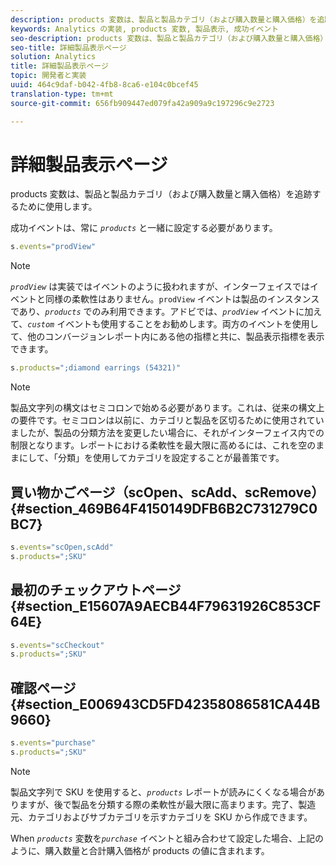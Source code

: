 ```yaml
---
description: products 変数は、製品と製品カテゴリ（および購入数量と購入価格）を追跡するために使用します。
keywords: Analytics の実装, products 変数, 製品表示, 成功イベント
seo-description: products 変数は、製品と製品カテゴリ（および購入数量と購入価格）を追跡するために使用します。
seo-title: 詳細製品表示ページ
solution: Analytics
title: 詳細製品表示ページ
topic: 開発者と実装
uuid: 464c9daf-b042-4fb8-8ca6-e104c0bcef45
translation-type: tm+mt
source-git-commit: 656fb909447ed079fa42a909a9c197296c9e2723

---
```



# 詳細製品表示ページ

products 変数は、製品と製品カテゴリ（および購入数量と購入価格）を追跡するために使用します。

成功イベントは、常に *`products`* と一緒に設定する必要があります。

```js
s.events="prodView"
```

>[!NOTE]
>
>*`prodView`* は実装ではイベントのように扱われますが、インターフェイスではイベントと同様の柔軟性はありません。`prodView` イベントは製品のインスタンスであり、*`products`* でのみ利用できます。アドビでは、*`prodView`* イベントに加えて、*`custom`* イベントも使用することをお勧めします。両方のイベントを使用して、他のコンバージョンレポート内にある他の指標と共に、製品表示指標を表示できます。

```js
s.products=";diamond earrings (54321)"
```

>[!NOTE]
>
>製品文字列の構文はセミコロンで始める必要があります。これは、従来の構文上の要件です。セミコロンは以前に、カテゴリと製品を区切るために使用されていましたが、製品の分類方法を変更したい場合に、それがインターフェイス内での制限となります。レポートにおける柔軟性を最大限に高めるには、これを空のままにして、「分類」を使用してカテゴリを設定することが最善策です。

## 買い物かごページ（scOpen、scAdd、scRemove）{#section_469B64F4150149DFB6B2C731279C0BC7}

```js
s.events="scOpen,scAdd" 
s.products=";SKU" 
```

## 最初のチェックアウトページ {#section_E15607A9AECB44F79631926C853CF64E}

```js
s.events="scCheckout" 
s.products=";SKU" 
```

## 確認ページ {#section_E006943CD5FD42358086581CA44B9660}

```js
s.events="purchase" 
s.products=";SKU" 
```

>[!NOTE]
>
>製品文字列で SKU を使用すると、*`products`* レポートが読みにくくなる場合がありますが、後で製品を分類する際の柔軟性が最大限に高まります。完了、製造元、カテゴリおよびサブカテゴリを示すカテゴリを SKU から作成できます。

When *`products`* 変数を&#x200B;*`purchase`* イベントと組み合わせて設定した場合、上記のように、購入数量と合計購入価格が products の値に含まれます。
